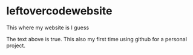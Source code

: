 # leftovercodewebsite
This where my website is I guess

The text above is true. This also my first time using github for a personal project.

